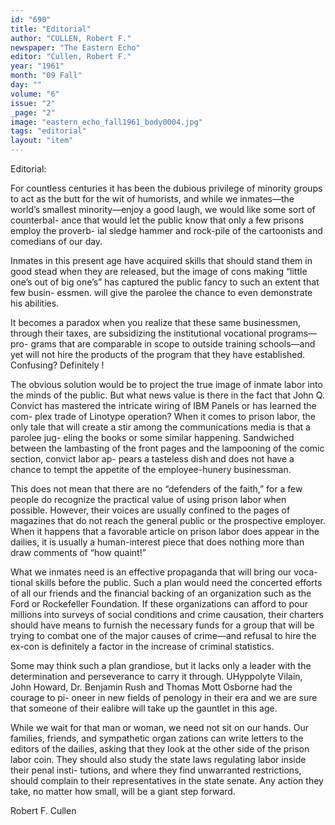 ```yaml
---
id: "690"
title: "Editorial"
author: "CULLEN, Robert F."
newspaper: "The Eastern Echo"
editor: "Cullen, Robert F."
year: "1961"
month: "09 Fall"
day: ""
volume: "6"
issue: "2"
_page: "2"
image: "eastern_echo_fall1961_body0004.jpg"
tags: "editorial"
layout: "item"
---
```

Editorial:

For countless centuries it has been the dubious privilege of minority groups
to act as the butt for the wit of humorists, and while we inmates—the world’s
smallest minority—enjoy a good laugh, we would like some sort of counterbal-
ance that would let the public know that only a few prisons employ the proverb-
ial sledge hammer and rock-pile of the cartoonists and comedians of our day.

Inmates in this present age have acquired skills that should stand them in
good stead when they are released, but the image of cons making “little one’s
out of big one’s” has captured the public fancy to such an extent that few busin-
essmen. will give the parolee the chance to even demonstrate his abilities.

It becomes a paradox when you realize that these same businessmen,
through their taxes, are subsidizing the institutional vocational programs—pro-
grams that are comparable in scope to outside training schools—and yet will not
hire the products of the program that they have established. Confusing?
Definitely !

The obvious solution would be to project the true image of inmate labor into
the minds of the public. But what news value is there in the fact that John Q.
Convict has mastered the intricate wiring of IBM Panels or has learned the com-
plex trade of Linotype operation? When it comes to prison labor, the only tale
that will create a stir among the communications media is that a parolee jug-
eling the books or some similar happening. Sandwiched between the lambasting
of the front pages and the lampooning of the comic section, convict labor ap-
pears a tasteless dish and does not have a chance to tempt the appetite of the
employee-hunery businessman.

This does not mean that there are no “defenders of the faith,” for a few
people do recognize the practical value of using prison labor when possible.
However, their voices are usually confined to the pages of magazines that do
not reach the general public or the prospective employer. When it happens
that a favorable article on prison labor does appear in the dailies, it is usually
a human-interest piece that does nothing more than draw comments of “how
quaint!”

What we inmates need is an effective propaganda that will bring our voca-
tional skills before the public. Such a plan would need the concerted efforts
of all our friends and the financial backing of an organization such as the Ford
or Rockefeller Foundation. If these organizations can afford to pour millions
into surveys of social conditions and crime causation, their charters should have
means to furnish the necessary funds for a group that will be trying to combat
one of the major causes of crime—and refusal to hire the ex-con is definitely a
factor in the increase of criminal statistics.

Some may think such a plan grandiose, but it lacks only a leader with the
determination and perseverance to carry it through. UHyppolyte Vilain, John
Howard, Dr. Benjamin Rush and Thomas Mott Osborne had the courage to pi-
oneer in new fields of penology in their era and we are sure that someone of their
ealibre will take up the gauntlet in this age.

While we wait for that man or woman, we need not sit on our hands. Our
families, friends, and sympathetic organ zations can write letters to the editors
of the dailies, asking that they look at the other side of the prison labor coin.
They should also study the state laws regulating labor inside their penal insti-
tutions, and where they find unwarranted restrictions, should complain to their
representatives in the state senate. Any action they take, no matter how small,
will be a giant step forward.

Robert F. Cullen
